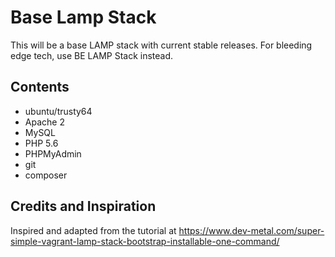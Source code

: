 Base Lamp Stack
===============

This will be a base LAMP stack with current stable releases. For bleeding edge tech, use BE LAMP Stack instead.

Contents
--------

* ubuntu/trusty64
* Apache 2
* MySQL
* PHP 5.6
* PHPMyAdmin
* git
* composer

Credits and Inspiration
-----------------------

Inspired and adapted from the tutorial at https://www.dev-metal.com/super-simple-vagrant-lamp-stack-bootstrap-installable-one-command/
